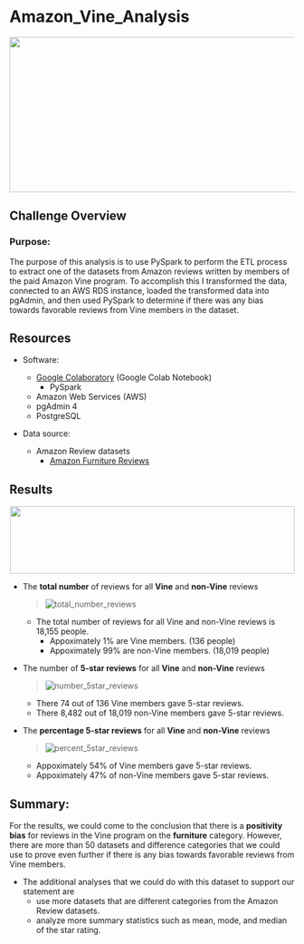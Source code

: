 # Amazon_Vine_Analysis

<p align="center">
  <img width="800" height="274" src="https://user-images.githubusercontent.com/89308251/145699265-b1595efd-eb0d-41b1-9200-40972c360b0f.jpg">
</p>

## Challenge Overview

### Purpose:

   The purpose of this analysis is to use PySpark to perform the ETL process to extract one of the datasets from Amazon reviews written by members of the paid Amazon Vine program. To accomplish this I transformed the data, connected to an AWS RDS instance, loaded the transformed data into pgAdmin, and then used PySpark to determine if there was any bias towards favorable reviews from Vine members in the dataset.
  
  
## Resources
- Software:
   - [Google Colaboratory](https://colab.research.google.com/notebooks/welcome.ipynb) (Google Colab Notebook)
      - PySpark 
   - Amazon Web Services (AWS)
   - pgAdmin 4 
   - PostgreSQL
   
- Data source: 
   - Amazon Review datasets 
      - [Amazon Furniture Reviews](https://s3.amazonaws.com/amazon-reviews-pds/tsv/amazon_reviews_us_Furniture_v1_00.tsv.gz)

## Results 

<p align="center">
  <img width="503" height="119" src="https://user-images.githubusercontent.com/89308251/145699945-81ec2299-0f10-4062-ad89-76aec46dbcc4.png">
</p>
  
  
- The **total number** of reviews for all **Vine** and **non-Vine** reviews 
   > ![total_number_reviews](https://user-images.githubusercontent.com/89308251/145699865-ddead52d-3db2-4daf-bf20-c3486f607e8a.png)

   - The total number of reviews for all Vine and non-Vine reviews is 18,155 people.
      - Appoximately 1% are Vine members. (136 people)
      - Appoximately 99% are non-Vine members. (18,019 people)


- The number of **5-star reviews** for all **Vine** and **non-Vine** reviews 
   > ![number_5star_reviews](https://user-images.githubusercontent.com/89308251/145699885-1150b533-a326-4ed0-8d94-2af75bb93ea8.png)

   - There 74 out of 136 Vine members gave 5-star reviews.
   - There 8,482 out of 18,019 non-Vine members gave 5-star reviews.


- The **percentage 5-star reviews** for all **Vine** and **non-Vine** reviews 
   > ![percent_5star_reviews](https://user-images.githubusercontent.com/89308251/145699886-11e293bf-bf25-4613-a1e3-756ebea9da25.png)

   - Appoximately 54% of Vine members gave 5-star reviews.
   - Appoximately 47% of non-Vine members gave 5-star reviews.


## Summary:   

For the results, we could come to the conclusion that there is a **positivity bias** for reviews in the Vine program on the **furniture** category. 
However, there are more than 50 datasets and difference categories that we could use to prove even further if there is any bias towards favorable reviews from Vine members.

- The additional analyses that we could do with this dataset to support our statement are 
   - use more datasets that are different categories from the Amazon Review datasets.
   - analyze more summary statistics such as mean, mode, and median of the star rating.

